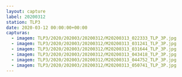 ```yaml
---
layout: capture
label: 20200312
station: TLP3
date: 2020-03-12 00:00:00+00:00
capturas:
  - imagem: TLP3/2020/202003/20200312/M20200313_022333_TLP_3P.jpg
  - imagem: TLP3/2020/202003/20200312/M20200313_031241_TLP_3P.jpg
  - imagem: TLP3/2020/202003/20200312/M20200313_031644_TLP_3P.jpg
  - imagem: TLP3/2020/202003/20200312/M20200313_043418_TLP_3P.jpg
  - imagem: TLP3/2020/202003/20200312/M20200313_044752_TLP_3P.jpg
  - imagem: TLP3/2020/202003/20200312/M20200313_050741_TLP_3P.jpg
---
```

